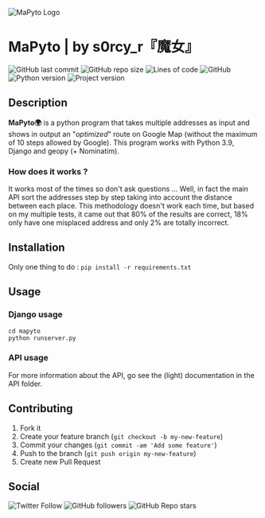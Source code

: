 ![MaPyto Logo](https://github.com/s0rcy-r/mapyto/blob/main/logo.PNG?raw=true)

# MaPyto | by s0rcy_r『魔女』

![GitHub last commit](https://img.shields.io/github/last-commit/s0rcy-r/mapyto?style=for-the-badge)
![GitHub repo size](https://img.shields.io/github/repo-size/s0rcy-r/mapyto?style=for-the-badge)
![Lines of code](https://img.shields.io/tokei/lines/github/s0rcy-r/mapyto?style=for-the-badge)
![GitHub](https://img.shields.io/github/license/s0rcy-r/mapyto?style=for-the-badge)
![Python version](https://img.shields.io/badge/Python-v3.9-red?style=for-the-badge)
![Project version](https://img.shields.io/badge/Project%20version-v1.0.0-orange?style=for-the-badge)

## Description

**MaPyto:earth_africa:** is a python program that takes multiple addresses as input and shows in output an "*optimized*" route on Google Map (without the maximum of 10 steps allowed by Google).
This program works with Python 3.9, Django and geopy (+ Nominatim).

### How does it works ?

It works most of the times so don't ask questions ...
Well, in fact the main API sort the addresses step by step taking into account the distance between each place. This methodology doesn't work each time, but based on my multiple tests, it came out that 80% of the results are correct,
18% only have one misplaced address and only 2% are totally incorrect.

## Installation
Only one thing to do :
```pip install -r requirements.txt```

## Usage

### Django usage

```
cd mapyto
python runserver.py
```

### API usage
For more information about the API, go see the (light) documentation in the API folder.

## Contributing

1. Fork it
2. Create your feature branch (`git checkout -b my-new-feature`)
3. Commit your changes (`git commit -am 'Add some feature'`)
4. Push to the branch (`git push origin my-new-feature`)
5. Create new Pull Request

## Social

![Twitter Follow](https://img.shields.io/twitter/follow/s0rcy_r?style=social)
![GitHub followers](https://img.shields.io/github/followers/s0rcy-r?label=Follow%20me&style=social)
![GitHub Repo stars](https://img.shields.io/github/stars/s0rcy-r/mapyto?style=social)
